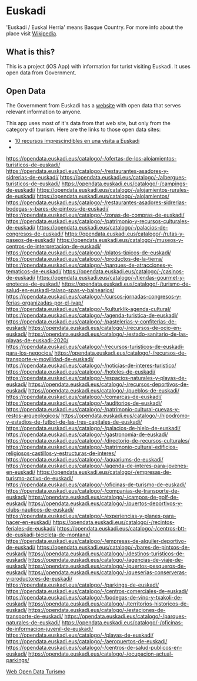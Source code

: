 #  Euskadi

'Euskadi / Euskal Herria' means Basque Country. For more info about the place visit  [Wikipedia](https://en.wikipedia.org/wiki/Basque_Country_(autonomous_community)).

## What is this?

This is a project (iOS App) with information for turist visiting Euskadi.
It uses open data from Government.

## Open Data

The Government from Euskadi has a [website](https://opendata.euskadi.eus/inicio/) with open data that serves relevant information to anyone.

This app uses most of it's data from that web site, but only from the category of tourism. Here are the links to those open data sites:

- [10 recursos imprescindibles en una visita a Euskadi](https://opendata.euskadi.eus/catalogo/-/top-euskadi-10-recursos-imprescindibles-en-una-visita-a-euskadi/)
- []()

https://opendata.euskadi.eus/catalogo/-/ofertas-de-los-alojamientos-turisticos-de-euskadi/
https://opendata.euskadi.eus/catalogo/-/restaurantes-asadores-y-sidrerias-de-euskadi/
https://opendata.euskadi.eus/catalogo/-/albergues-turisticos-de-euskadi/
https://opendata.euskadi.eus/catalogo/-/campings-de-euskadi/
https://opendata.euskadi.eus/catalogo/-/alojamientos-rurales-de-euskadi/
https://opendata.euskadi.eus/catalogo/-/alojamientos/
https://opendata.euskadi.eus/catalogo/-/restaurantes-asadores-sidrerias-bodegas-y-bares-de-pintxos-de-euskadi/
https://opendata.euskadi.eus/catalogo/-/zonas-de-compras-de-euskadi/
https://opendata.euskadi.eus/catalogo/-/patrimonio-y-recursos-culturales-de-euskadi/
https://opendata.euskadi.eus/catalogo/-/palacios-de-congresos-de-euskadi/
https://opendata.euskadi.eus/catalogo/-/rutas-y-paseos-de-euskadi/
https://opendata.euskadi.eus/catalogo/-/museos-y-centros-de-interpretacion-de-euskadi/
https://opendata.euskadi.eus/catalogo/-/platos-tipicos-de-euskadi/
https://opendata.euskadi.eus/catalogo/-/productos-de-la-tierra/
https://opendata.euskadi.eus/catalogo/-/parques-de-atracciones-y-tematicos-de-euskadi/
https://opendata.euskadi.eus/catalogo/-/casinos-de-euskadi/
https://opendata.euskadi.eus/catalogo/-/tiendas-gourmet-y-enotecas-de-euskadi/
https://opendata.euskadi.eus/catalogo/-/turismo-de-salud-en-euskadi-talaso-spas-y-balnearios/
https://opendata.euskadi.eus/catalogo/-/cursos-jornadas-congresos-y-ferias-organizadas-por-el-ivap/
https://opendata.euskadi.eus/catalogo/-/kulturklik-agenda-cultural/
https://opendata.euskadi.eus/catalogo/-/agenda-turistica-de-euskadi/
https://opendata.euskadi.eus/catalogo/-/pastelerias-y-confiterias-de-euskadi/
https://opendata.euskadi.eus/catalogo/-/recursos-de-ocio-en-euskadi/
https://opendata.euskadi.eus/catalogo/-/estado-sanitario-de-las-playas-de-euskadi-2020/
https://opendata.euskadi.eus/catalogo/-/recursos-turisticos-de-euskadi-para-los-negocios/
https://opendata.euskadi.eus/catalogo/-/recursos-de-transporte-y-movilidad-de-euskadi/
https://opendata.euskadi.eus/catalogo/-/noticias-de-interes-turistico/
https://opendata.euskadi.eus/catalogo/-/hoteles-de-euskadi/
https://opendata.euskadi.eus/catalogo/-/espacios-naturales-y-playas-de-euskadi/
https://opendata.euskadi.eus/catalogo/-/recursos-deportivos-de-euskadi/
https://opendata.euskadi.eus/catalogo/-/pueblos-de-euskadi/
https://opendata.euskadi.eus/catalogo/-/comarcas-de-euskadi/
https://opendata.euskadi.eus/catalogo/-/auditorios-de-euskadi/
https://opendata.euskadi.eus/catalogo/-/patrimonio-cultural-cuevas-y-restos-arqueologicos/
https://opendata.euskadi.eus/catalogo/-/hipodromo-y-estadios-de-futbol-de-las-tres-capitales-de-euskadi/
https://opendata.euskadi.eus/catalogo/-/palacios-de-hielo-de-euskadi/
https://opendata.euskadi.eus/catalogo/-/gastronomia-de-euskadi/
https://opendata.euskadi.eus/catalogo/-/directorio-de-recursos-culturales/
https://opendata.euskadi.eus/catalogo/-/patrimonio-cultural-edificios-religiosos-castillos-y-estructuras-de-interes/
https://opendata.euskadi.eus/catalogo/-/aquariums-de-euskadi/
https://opendata.euskadi.eus/catalogo/-/agenda-de-interes-para-jovenes-en-euskadi/
https://opendata.euskadi.eus/catalogo/-/empresas-de-turismo-activo-de-euskadi/
https://opendata.euskadi.eus/catalogo/-/oficinas-de-turismo-de-euskadi/
https://opendata.euskadi.eus/catalogo/-/companias-de-transporte-de-euskadi/
https://opendata.euskadi.eus/catalogo/-/campos-de-golf-de-euskadi/
https://opendata.euskadi.eus/catalogo/-/puertos-deportivos-y-clubs-nauticos-de-euskadi/
https://opendata.euskadi.eus/catalogo/-/experiencias-y-planes-para-hacer-en-euskadi/
https://opendata.euskadi.eus/catalogo/-/recintos-feriales-de-euskadi/
https://opendata.euskadi.eus/catalogo/-/centros-btt-de-euskadi-bicicleta-de-montana/
https://opendata.euskadi.eus/catalogo/-/empresas-de-alquiler-deportivo-de-euskadi/
https://opendata.euskadi.eus/catalogo/-/bares-de-pintxos-de-euskadi/
https://opendata.euskadi.eus/catalogo/-/destinos-turisticos-de-euskadi/
https://opendata.euskadi.eus/catalogo/-/agencias-de-viaje-de-euskadi/
https://opendata.euskadi.eus/catalogo/-/puertos-pesqueros-de-euskadi/
https://opendata.euskadi.eus/catalogo/-/queserias-conserveras-y-productores-de-euskadi/
https://opendata.euskadi.eus/catalogo/-/parkings-de-euskadi/
https://opendata.euskadi.eus/catalogo/-/centros-comerciales-de-euskadi/
https://opendata.euskadi.eus/catalogo/-/bodegas-de-vino-y-txakoli-de-euskadi/
https://opendata.euskadi.eus/catalogo/-/territorios-historicos-de-euskadi/
https://opendata.euskadi.eus/catalogo/-/estaciones-de-transporte-de-euskadi/
https://opendata.euskadi.eus/catalogo/-/parques-naturales-de-euskadi/
https://opendata.euskadi.eus/catalogo/-/oficinas-de-informacion-juvenil-de-euskadi/
https://opendata.euskadi.eus/catalogo/-/playas-de-euskadi/
https://opendata.euskadi.eus/catalogo/-/aeropuertos-de-euskadi/
https://opendata.euskadi.eus/catalogo/-/centros-de-salud-publicos-en-euskadi/
https://opendata.euskadi.eus/catalogo/-/ocupacion-actual-parkings/

[Web Open Data Turismo](https://opendata.euskadi.eus/catalogo-datos/?r01kQry=tC:euskadi;tT:estadistica,ds_geograficos,ds_recursos_turisticos,ds_localizaciones,ds_ayudas_subvenciones,ds_contrataciones,ds_recursos_linguisticos,ds_economicos,ds_informes_estudios,ds_meteorologicos,ds_registros,ds_rrhh,ds_eventos,ds_elecciones,ds_juridicos,ds_noticias,ds_aplicaciones,ds_autorizaciones,ds_premios_concursos,ds_procedimientos_otros,ds_general;m:documentLanguage.EQ.es,OpendataEstadistic.IN.(0,1);cA:r01epd01451cb77414c7b21432a891751b0f06f91;pp:r01PageSize.10;p:Inter_portal,Inter&r01SearchEngine=meta)

